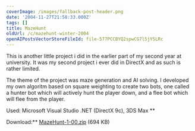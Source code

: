 ```yaml
---
coverImage: /images/fallback-post-header.png
date: '2004-11-27T21:58:33.000Z'
tags: []
title: MazeHunt
oldUrl: /c/mazehunt-winter-2004
openAIPostsVectorStoreFileId: file-577PCCBYQ2spwCG7l5jYSLRc
---
```


<span>This is another little project i did in the earlier part of my second year at university. It was my second project i ever did in DirectX and as such is rather limited.

The theme of the project was maze generation and AI solving. I developed my own algoritm based on square weighting to create two bots, one called a hunter bot which will actively hunt the player down, and a flee bot which will flee from the player.</span>

Used: Microsoft Visual Studio .NET (DirectX 9c), 3DS Max <span>\*\*

Download:\*\* [MazeHunt-1-00.zip](https://www.mikecann.co.uk/Files/MazeHunt-1-00.zip) (694 KB)</span>
